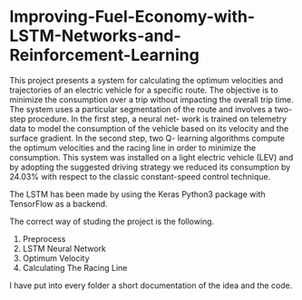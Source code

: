 # Improving-Fuel-Economy-with-LSTM-Networks-and-Reinforcement-Learning

This project presents a system for calculating the optimum
velocities and trajectories of an electric vehicle for a specific route. The
objective is to minimize the consumption over a trip without impacting
the overall trip time. The system uses a particular segmentation of the
route and involves a two-step procedure. In the first step, a neural net-
work is trained on telemetry data to model the consumption of the vehicle
based on its velocity and the surface gradient. In the second step, two Q-
learning algorithms compute the optimum velocities and the racing line
in order to minimize the consumption. This system was installed on a light
electric vehicle (LEV) and by adopting the suggested driving strategy
we reduced its consumption by 24.03% with respect to the classic 
constant-speed control technique.

The LSTM has been made by using the Keras Python3 package with TensorFlow
as a backend.

The correct way of studing the project is the following.
1) Preprocess
2) LSTM Neural Network
3) Optimum Velocity
4) Calculating The Racing Line

I have put into every folder a short documentation of the idea and the code.
